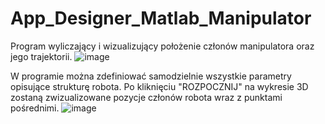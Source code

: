 # App_Designer_Matlab_Manipulator
Program wyliczający i wizualizujący położenie członów manipulatora oraz jego trajektorii.
![image](https://user-images.githubusercontent.com/63428486/173533221-01f82925-55d4-4361-83ad-611beee0698e.png)

W programie można zdefiniować samodzielnie wszystkie parametry opisujące strukturę robota. 
Po kliknięciu "ROZPOCZNIJ" na wykresie 3D zostaną zwizualizowane pozycje członów robota wraz z punktami pośrednimi.
![image](https://user-images.githubusercontent.com/63428486/173534797-b34f52f4-cf1f-4295-bc07-93aa56e84e90.png)


